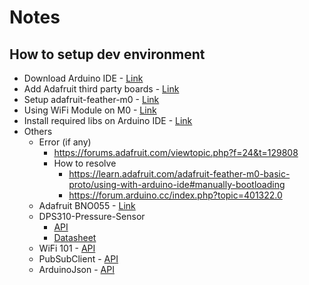 # Notes
## How to setup dev environment 

- Download Arduino IDE - [Link](https://www.arduino.cc/en/Main/Software) 
- Add Adafruit third party boards - [Link](https://learn.adafruit.com/add-boards-arduino-v164/setup)
- Setup adafruit-feather-m0 - [Link](https://learn.adafruit.com/adafruit-feather-m0-basic-proto/using-with-arduino-ide)
- Using WiFi Module on M0 - [Link](https://learn.adafruit.com/adafruit-feather-m0-wifi-atwinc1500/using-the-wifi-module)
- Install required libs on Arduino IDE - [Link](https://learn.adafruit.com/adafruit-all-about-arduino-libraries-install-use/how-to-install-a-library)
- Others
    - Error (if any) 
        - https://forums.adafruit.com/viewtopic.php?f=24&t=129808
        - How to resolve 
            - https://learn.adafruit.com/adafruit-feather-m0-basic-proto/using-with-arduino-ide#manually-bootloading 
            - https://forum.arduino.cc/index.php?topic=401322.0
    - Adafruit BNO055 - [Link](https://learn.adafruit.com/adafruit-bno055-absolute-orientation-sensor/arduino-code)
    - DPS310-Pressure-Sensor
        - [API](https://github.com/Infineon/DPS310-Pressure-Sensor)
        - [Datasheet](https://www.infineon.com/dgdl/Infineon-DPS310-DS-v01_00-EN.pdf?fileId=5546d462576f34750157750826c42242)
    - WiFi 101 - [API](https://github.com/arduino-libraries/WiFi101)
    - PubSubClient - [API](https://github.com/knolleary/pubsubclient)
    - ArduinoJson - [API](https://github.com/bblanchon/ArduinoJson)


